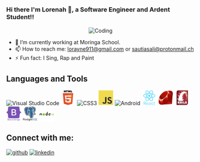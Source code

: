 ### Hi there I'm Lorenah 👋, a Software Engineer and Ardent Student!! 
<p align="center">
<img align="center" alt ="Coding" width="400" src="https://c.tenor.com/AlUkiGkR2j8AAAAM/new-game-ahagon-umiko-programming.gif">

- 🔭 I’m currently working at Moringa School.
- 📫 How to reach me: lorayne911@gmail.com or sautiasali@protonmail.ch
- ⚡ Fun fact: I Sing, Rap and Paint
</p>
  
## Languages and Tools
<p align="left"><img alt="Visual Studio Code" width="40" height="40" src="https://cdn.icon-icons.com/icons2/2107/PNG/512/file_type_vscode_icon_130084.png">
<img alt="HTML5" width="40" height="40" src="https://raw.githubusercontent.com/devicons/devicon/master/icons/html5/html5-original-wordmark.svg">
<img alt="CSS3" width="40" height="40" src="https://cdn4.iconfinder.com/data/icons/social-media-logos-6/512/121-css3-512.png">
<img alt="JavaScript" width="40" height="40" src="https://raw.githubusercontent.com/devicons/devicon/master/icons/javascript/javascript-original.svg">
<img alt="Android" width="40" height="40" src="https://imgs.search.brave.com/H_-5ZEb-mg-4rYIjtUvE3ap4gtd0YJHPgW68VPGqSIc/rs:fit:512:512:1/g:ce/aHR0cHM6Ly9jZG4u/aWNvbi1pY29ucy5j/b20vaWNvbnMyLzE0/OTUvUE5HLzUxMi9h/bmRyb2lkc3R1ZGlv/XzEwMzA0My5wbmc">
<img alt="React" width="40" height="40" src="https://raw.githubusercontent.com/devicons/devicon/master/icons/react/react-original-wordmark.svg">
<img alt="Ruby" width="40" height="40" src="https://raw.githubusercontent.com/devicons/devicon/master/icons/ruby/ruby-original.svg">
<img alt="Rails" width="40" height="40" src="https://raw.githubusercontent.com/devicons/devicon/master/icons/rails/rails-original-wordmark.svg">
<img alt="Bootstraps" width="40" height="40" src="https://raw.githubusercontent.com/devicons/devicon/master/icons/bootstrap/bootstrap-plain-wordmark.svg">
<img alt="postgreSQL" width="40" height="40" src="https://raw.githubusercontent.com/devicons/devicon/master/icons/postgresql/postgresql-original-wordmark.svg">
<img alt="postman" width="40" height="40" 
<img alt="nodejs" width="40" height="40" src="https://raw.githubusercontent.com/devicons/devicon/master/icons/nodejs/nodejs-original-wordmark.svg"></p>

## Connect with me:
<p align="left"> <a href="https://github.com/Skylar-Lorena"><img alt="github" width="30px" src="https://1000logos.net/wp-content/uploads/2018/11/GitHub-logo.jpg"></a>
  <a href="https://www.linkedin.com/in/lorenah-m-859883167/"><img alt="linkedin" width="30px" src="https://cdn-icons-png.flaticon.com/512/174/174857.png"></a></p>
